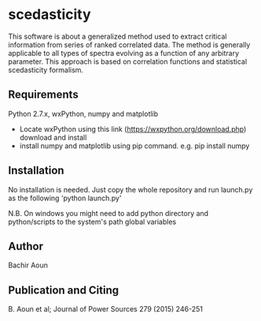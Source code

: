 # scedasticity

This software is about a generalized method used to extract critical information from series of ranked correlated data. 
The method is generally applicable to all types of spectra evolving as a function of any arbitrary parameter.
This approach is based on correlation functions and statistical scedasticity formalism.

## Requirements
Python 2.7.x, wxPython, numpy and matplotlib
* Locate wxPython using this link (https://wxpython.org/download.php) download and install
* install numpy and matplotlib using pip command. e.g. pip install numpy

## Installation
No installation is needed. Just copy the whole repository and run launch.py as the following 'python launch.py'

N.B. On windows you might need to add python directory and python/scripts to the system's path global variables

## Author
Bachir Aoun

## Publication and Citing
B. Aoun et al; Journal of Power Sources 279 (2015) 246-251

